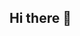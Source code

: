 ## Hi there 👋

<!--
**RCtechgit/RCtechgit** is a ✨ _special_ ✨ repository because its `README.md` (this file) appears on your GitHub profile.

Here are some ideas to get you started:

- 🔭 I’m currently working on ... secret stuff.
- 🌱 I’m currently learning ... a lot of things at the same time.
- 👯 I’m looking to collaborate on ... 
- 🤔 I’m looking for help with ...
- 💬 Ask me about ...
- 📫 How to reach me: ... mail.
- 😄 Pronouns: ... he/him.
- ⚡ Fun fact: ...
-->
